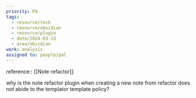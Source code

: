```yaml
---
priority: P4
tags:
  - resource/tech
  - resource/obsidian
  - resource/plugin
  - date/2024-03-13
  - area/obsidian
work: analysis
assigned to: people/pal
---
```


reference:: [[Note refactor]]

why is the note refactor plugin when creating a new note from refactor does not abide to the templator template policy? 